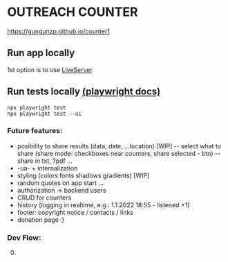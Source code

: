 # OUTREACH COUNTER

<a href="https://gungunzp.github.io/counter1" target="_blank">https://gungunzp.github.io/counter1</a>


## Run app locally
1st option is to use <a href="https://marketplace.visualstudio.com/items?itemName=ritwickdey.LiveServer" target="_blank">LiveServer</a>.

## Run tests locally [(playwright docs)](https://playwright.dev/docs/running-tests)
```
npx playwright test
npx playwright test --ui
```



### Future features:
- posibility to share results (data, date, ...location) [WIP]
-- select what to share (share mode: checkboxes near counters, share selected - btn)
-- share in txt, ?pdf ...
- -ua- + internalization
- styling (colors fonts shadows gradients) [WIP]
- random quotes on app start ...
- authorization -> backend users
- CRUD for counters
- history (logging in realtime, e.g.: 1.1.2022 18:55 - listened +1)
- footer: copyright notice / contacts / links
- donation page :)

### Dev Flow:
0. <template> ...
1. add gulp -> scss
2. move to react...
3. mobile app (React Native)
4. -font awesome- +icomoon
5. unique id-s for counters instead of names

#### Ideas:
- on increase btn long tap
- possibility to add comment about the person (name and so on...)
- quotes functionality:
-- save quotes (bookmark icon at the top right corner)
-- quotes history w/ dates (if the user didn't have time to save it)
-- custom quotes (quotes 'playlist' CRUD) [particular one every time, my all randomly, my & random, random, ...]

#### DONE:
- -store results in localStorage (reset btn + confirm window)-


#### fonts to try
https://fonts.google.com/specimen/Neucha?category=Handwriting
https://fonts.google.com/specimen/Rancho?category=Handwriting
https://fonts.google.com/specimen/Delius?category=Handwriting
https://fonts.google.com/specimen/Patrick+Hand+SC?category=Handwriting
https://fonts.google.com/specimen/Walter+Turncoat?category=Handwriting
https://fonts.google.com/specimen/Delius+Swash+Caps?category=Handwriting
https://fonts.google.com/specimen/Gamja+Flower?category=Handwriting


https://fonts.google.com/?category=Sans+Serif,Display,Monospace&subset=cyrillic-ext

https://fonts.google.com/specimen/Alumni+Sans?category=Sans+Serif,Display,Monospace&subset=cyrillic-ext
https://fonts.google.com/specimen/Source+Sans+3?category=Sans+Serif,Display,Monospace&subset=cyrillic-ext
https://fonts.google.com/specimen/Scada?category=Sans+Serif,Display,Monospace&subset=cyrillic-ext
https://fonts.google.com/specimen/Jura?category=Sans+Serif,Display,Monospace&subset=cyrillic-ext
https://fonts.google.com/specimen/Alegreya+Sans+SC?category=Sans+Serif,Display,Monospace&subset=cyrillic-ext
https://fonts.google.com/specimen/Ubuntu+Mono?category=Sans+Serif,Display,Monospace&subset=cyrillic-ext
https://fonts.google.com/specimen/Fira+Sans+Extra+Condensed?category=Sans+Serif,Display,Monospace&subset=cyrillic-ext
https://fonts.google.com/specimen/Cuprum?category=Sans+Serif,Display,Monospace&subset=cyrillic-ext
https://fonts.google.com/specimen/Philosopher?category=Sans+Serif,Display,Monospace&subset=cyrillic-ext
https://fonts.google.com/specimen/Ubuntu+Condensed?category=Sans+Serif,Display,Monospace&subset=cyrillic-ext
https://fonts.google.com/specimen/Alegreya+Sans?category=Sans+Serif,Display,Monospace&subset=cyrillic-ext
https://fonts.google.com/specimen/Play?category=Sans+Serif,Display,Monospace&subset=cyrillic-ext
